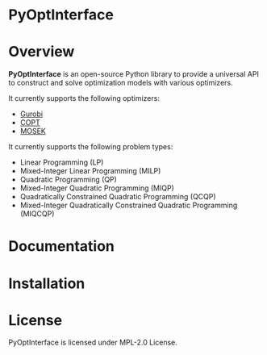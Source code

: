 PyOptInterface
=======

# Overview

**PyOptInterface** is an open-source Python library to provide a universal API to construct and solve optimization models with various optimizers.

It currently supports the following optimizers:
- [Gurobi](https://www.gurobi.com/)
- [COPT](https://shanshu.ai/copt)
- [MOSEK](https://www.mosek.com/)

It currently supports the following problem types:
- Linear Programming (LP)
- Mixed-Integer Linear Programming (MILP)
- Quadratic Programming (QP)
- Mixed-Integer Quadratic Programming (MIQP)
- Quadratically Constrained Quadratic Programming (QCQP)
- Mixed-Integer Quadratically Constrained Quadratic Programming (MIQCQP)

# Documentation

# Installation

# License
PyOptInterface is licensed under MPL-2.0 License.